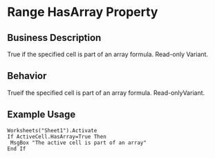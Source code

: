 # Range HasArray Property

## Business Description
True if the specified cell is part of an array formula. Read-only Variant.

## Behavior
Trueif the specified cell is part of an array formula. Read-onlyVariant.

## Example Usage
```vba
Worksheets("Sheet1").Activate 
If ActiveCell.HasArray=True Then 
 MsgBox "The active cell is part of an array" 
End If
```